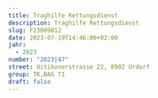 ```yaml
---
title: Traghilfe Rettungsdienst
description: Traghilfe Rettungsdienst
slug: F23009812
date: 2023-07-19T14:46:00+02:00
jahr:
  - 2023
number: "2023|47"
street: Uitikonerstrasse 22, 8902 Urdorf
group: TK,BAG T1
draft: false
---
```

